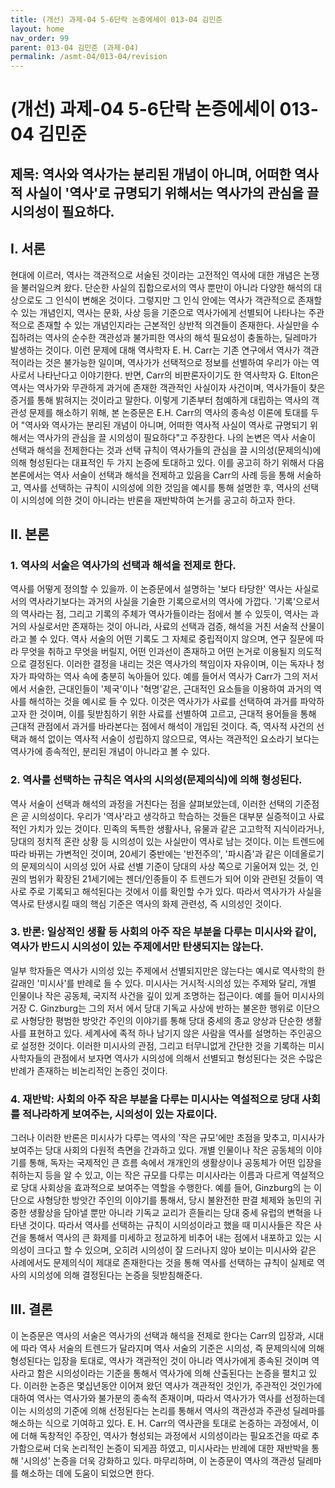 ```yaml
---
title: (개선) 과제-04 5-6단락 논증에세이 013-04 김민준
layout: home
nav_order: 99
parent: 013-04 김민준 (과제-04)
permalink: /asmt-04/013-04/revision
---
```


# (개선) 과제-04 5-6단락 논증에세이 013-04 김민준 

## 제목: 역사와 역사가는 분리된 개념이 아니며, 어떠한 역사적 사실이 '역사'로 규명되기 위해서는 역사가의 관심을 끌 시의성이 필요하다.

## I. 서론

현대에 이르러, 역사는 객관적으로 서술된 것이라는 고전적인 역사에 대한 개념은 논쟁을 불러일으켜 왔다. 단순한 사실의 집합으로서의 역사 뿐만이 아니라 다양한 해석의 대상으로도 그 인식이 변해온 것이다. 그렇지만 그 인식 안에는 역사가 객관적으로 존재할 수 있는 개념인지, 역사는 문화, 사상 등을 기준으로 역사가에게 선별되어 나타나는 주관적으로 존재할 수 있는 개념인지라는 근본적인 상반적 의견들이 존재한다. 사실만을 수집하려는 역사의 순수한 객관성과 불가피한 역사의 해석 필요성이 충돌하는, 딜레마가 발생하는 것이다. 이런 문제에 대해 역사학자 E. H. Carr는 기존 연구에서 역사가 객관적이라는 것은 불가능한 일이며, 역사가가 선택적으로 정보를 선별하여 우리가 아는 역사로서 나타난다고 이야기한다. 반면, Carr의 비판론자이기도 한 역사학자 G. Elton은 역사는 역사가와 무관하게 과거에 존재한 객관적인 사실이자 사건이며, 역사가들이 찾은 증거를 통해 밝혀지는 것이라고 말한다. 이렇게 기존부터 첨예하게 대립하는 역사의 객관성 문제를 해소하기 위해, 본 논증문은 E.H. Carr의 역사의 종속성 이론에 토대를 두어 "역사와 역사가는 분리된 개념이 아니며, 어떠한 역사적 사실이 역사로 규명되기 위해서는 역사가의 관심을 끌 시의성이 필요하다"고 주장한다. 나의 논변은 역사 서술이 선택과 해석을 전제한다는 것과 선택 규칙이 역사가들의 관심을 끌 시의성(문제의식)에 의해 형성된다는 대표적인 두 가지 논증에 토대하고 있다. 이를 공고히 하기 위해서 다음 본론에서는 역사 서술이 선택과 해석을 전제하고 있음을 Carr의 사례 등을 통해 서술하고, 역사를 선택하는 규칙이 시의성에 의한 것임을 예시를 통해 설명한 후, 역사의 선택이 시의성에 의한 것이 아니라는 반론을 재반박하여 논거를 공고히 하고자 한다.


## II. 본론

### 1. 역사의 서술은 역사가의 선택과 해석을 전제로 한다.

역사를 어떻게 정의할 수 있을까. 이 논증문에서 설명하는 '보다 타당한' 역사는 사실로서의 역사라기보다는 과거의 사실을 기술한 기록으로서의 역사에 가깝다. '기록'으로서의 역사라는 점, 그리고 기록의 주체가 역사가들이라는 점에서 볼 수 있듯이, 역사는 과거의 사실로서만 존재하는 것이 아니라, 사료의 선택과 검증, 해석을 거친 서술적 산물이라고 볼 수 있다. 역사 서술의 어떤 기록도 그 자체로 중립적이지 않으며, 연구 질문에 따라 무엇을 취하고 무엇을 버릴지, 어떤 인과선이 존재하고 어떤 논거로 이용될지 의도적으로 결정된다. 이러한 결정을 내리는 것은 역사가의 책임이자 자유이며, 이는 독자나 청자가 파악하는 역사 속에 충분히 녹아들어 있다. 예를 들어서 역사가 Carr가 그의 저서에서 서술한, 근대인들이 '제국'이나 '혁명'같은, 근대적인 요소들을 이용하여 과거의 역사를 해석하는 것을 예시로 들 수 있다. 이것은 역사가가 사료를 선택하여 과거를 파악하고자 한 것이며, 이를 뒷받침하기 위한 사료를 선별하여 고르고, 근대적 용어들을 통해 근대적 관점에서 과거를 바라본다는 점에서 해석이 개입된 것이다. 즉, 역사적 사건의 선택과 해석 없이는 역사적 서술이 성립하지 않으므로, 역사는 객관적인 요소라기 보다는 역사가에 종속적인, 분리된 개념이 아니라고 볼 수 있다.

### 2. 역사를 선택하는 규칙은 역사의 시의성(문제의식)에 의해 형성된다.

역사 서술이 선택과 해석의 과정을 거친다는 점을 살펴보았는데, 이러한 선택의 기준점은 곧 시의성이다. 우리가 '역사'라고 생각하고 학습하는 것들은 대부분 실증적이고 사료적인 가치가 있는 것이다.  민족의 독특한 생활사나, 유물과 같은 고고학적 지식이라거나, 당대의 정치적 혼란 상황 등 시의성이 있는 사실만이 역사로 남는 것이다. 이는 트렌드에 따라 바뀌는 가변적인 것이며, 20세기 중반에는 '반전주의', '파시즘'과 같은 이데올로기의 문제의식이 시의성 있어 사료 선별 기준이 당대의 사상 쪽으로 기울어져 있는 것, 인권의 범위가 확장된 21세기에는 젠더/인종들이 주 트렌드가 되어 이와 관련된 것들이 역사로 주로 기록되고 해석된다는 것에서 이를 확인할 수가 있다. 따라서 역사가가 사실을 역사로 탄생시킬 때의 핵심 기준은 역사의 화제 관련성, 즉 시의성인 것이다.

### 3. 반론: 일상적인 생활 등 사회의 아주 작은 부분을 다루는 미시사와 같이, 역사가 반드시 시의성이 있는 주제에서만 탄생되지는 않는다.

일부 학자들은 역사가 시의성 있는 주제에서 선별되지만은 않는다는 예시로 역사학의 한 갈래인 '미시사'를 반례로 들 수 있다. 미시사는 거시적·시의성 있는 주제와 달리, 개별 인물이나 작은 공동체, 국지적 사건을 깊이 있게 조명하는 접근이다. 예를 들어 미시사의 거장 C. Ginzburg는 그의 저서 <Cheese and worms>에서 당대 기독교 사상에 반하는 불온한 행위로 이단으로 사형당한 평범한 방앗간 주인의 이야기를 통해 당대 중세의 종교 양상과 단순한 생활사를 표현하고 있다. 세계사에 족적 하나 남기지 않은 사람을 역사를 설명하는 주인공으로 설정한 것이다. 이러한 미시사의 관점, 그리고 터무니없게 간단한 것을 기록하는 미시사학자들의 관점에서 보자면 역사가 시의성에 의해서 선별되고 형성된다는 것은 수많은 반례가 존재하는 비논리적인 논증인 것이다. 


### 4. 재반박: 사회의 아주 작은 부분을 다루는 미시사는 역설적으로 당대 사회를 적나라하게 보여주는, 시의성이 있는 자료이다.

그러나 이러한 반론은 미시사가 다루는 역사의 '작은 규모'에만 초점을 맞추고, 미시사가 보여주는 당대 사회의 다원적 측면을 간과하고 있다. 개별 인물이나 작은 공동체의 이야기를 통해, 독자는 국제적인 큰 흐름 속에서 개개인의 생활상이나 공동체가 어떤 입장을 취하는지 등을 알 수 있고, 이는 작은 규모를 다루는 미시사라는 이름과 다르게 역설적으로 당대 사회상을 효과적으로 보여주는 역할을 수행한다. 예를 들어, Ginzburg의 <Cheese and worms>는 이단으로 사형당한 방앗간 주인의 이야기를 통해서, 당시 불완전한 판결 체제와 농민의 귀중한 생활상을 담아낼 뿐만 아니라 기독교 교리가 흔들리는 당대 중세 유럽의 변혁을 나타낸 것이다. 따라서 역사를 선택하는 규칙이 시의성이라고 했을 때 미시사들은 작은 사건을 통해서 역사의 큰 화제를 미세하고 정교하게 비추어 내는 점에서 내포하고 있는 시의성이 크다고 할 수 있으며, 오히려 시의성이 잘 드러나지 않아 보이는 미시사와 같은 사례에서도 문제의식이 제대로 존재한다는 것을 통해 역사를 선택하는 규칙이 실제로 역사의 시의성에 의해 결정된다는 논증을 뒷받침해준다.

## III. 결론

이 논증문은 역사의 서술은 역사가의 선택과 해석을 전제로 한다는 Carr의 입장과, 시대에 따라 역사 서술의 트렌드가 달라지며 역사 서술의 기준은 시의성, 즉 문제의식에 의해 형성된다는 입장을 토대로, 역사가 객관적인 것이 아니라 역사가에게 종속된 것이며 역사라고 함은 시의성이라는 기준을 통해서 역사가에 의해 산출된다는 논증을 펼치고 있다. 이러한 논증은 몇십년동안 이어져 왔던 역사가 객관적인 것인가, 주관적인 것인가에 대하여 역사는 역사가와 불가분의 종속적 존재이며, 따라서 역사가가 역사를 선정하는데 이는 시의성의 기준에 의해 선정된다는 논리를 통해서 역사의 객관성과 주관성 딜레마를 해소하는 식으로 기여하고 있다. E. H. Carr의 역사관을 토대로 논증하는 과정에서, 이에 더해 독창적인 주장인, 역사가 형성되는 과정에서 시의성이라는 필요조건을 따로 추가함으로써 더욱 논리적인 논증이 되게끔 하였고, 미시사라는 반례에 대한 재반박을 통해 '시의성' 논증을 더욱 강화하고 있다. 마무리하며, 이 논증문이 역사의 객관성 딜레마를 해소하는 데에 도움이 되었으면 한다.